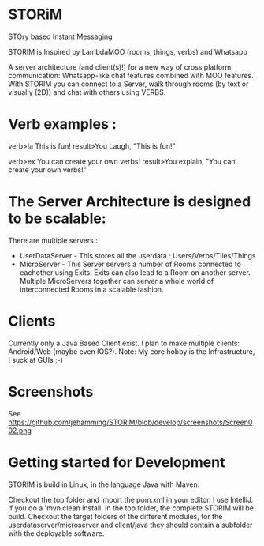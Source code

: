 # STORiM
STOry based Instant Messaging

STORIM is Inspired by LambdaMOO (rooms, things, verbs) and Whatsapp

A server architecture (and client(s)!) for a new way of cross platform communication: Whatsapp-like chat features combined with MOO features. 
With STORIM you can connect to a Server, walk through rooms (by text or visually (2D)) and chat with others using VERBS.

# Verb examples : 
verb>la This is fun!
result>You Laugh, "This is fun!"

verb>ex You can create your own verbs!
result>You explain, "You can create your own verbs!"

# The Server Architecture is designed to be scalable: 
There are multiple servers : 
- UserDataServer - This stores all the userdata : Users/Verbs/Tiles/Things 
- MicroServer - This Server servers a number of Rooms connected to eachother using Exits. Exits can also lead to a Room on another server. Multiple MicroServers together can server a whole world of interconnected Rooms in a scalable fashion. 

# Clients
Currently only a Java Based Client exist. I plan to make multiple clients: Android/Web (maybe even IOS?). 
Note: My core hobby is the Infrastructure, I suck at GUIs ;-) 

# Screenshots
See https://github.com/jehamming/STORiM/blob/develop/screenshots/Screen002.png 

# Getting started for Development
STORIM is build in Linux, in the language Java with Maven. 

Checkout the top folder and import the pom.xml in your editor. I use IntelliJ. 
If you do a 'mvn clean install' in the top folder, the complete STORIM will be build. 
Checkout the target folders of the different modules, for the userdataserver/microserver and client/java they should contain a subfolder with the deployable software. 






